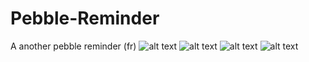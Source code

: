 # Pebble-Reminder
A another pebble reminder (fr)
![alt text](https://github.com/AzzRun/Pebble-Reminder/blob/master/img/reminder.jpg?raw=true)
![alt text](https://github.com/AzzRun/Pebble-Reminder/blob/master/img/capture.png?raw=true)
![alt text](https://github.com/AzzRun/Pebble-Reminder/blob/master/img/Capture1.png?raw=true)
![alt text](https://github.com/AzzRun/Pebble-Reminder/blob/master/img/Capture2.png?raw=true)

